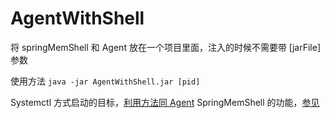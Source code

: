 # AgentWithShell

将 springMemShell 和 Agent 放在一个项目里面，注入的时候不需要带 [jarFile] 参数

使用方法 `java -jar AgentWithShell.jar [pid]`

Systemctl 方式启动的目标，[利用方法同 Agent](../Agent/README.md)
SpringMemShell 的功能，[参见](../springMemShell/README.md)


